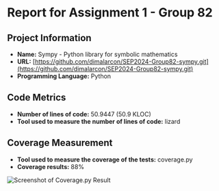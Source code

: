 # Report for Assignment 1 - Group 82

## Project Information
- **Name:** Sympy - Python library for symbolic mathematics
- **URL:** [https://github.com/dimalarcon/SEP2024-Group82-sympy.git](https://github.com/dimalarcon/SEP2024-Group82-sympy.git)
- **Programming Language:** Python

## Code Metrics
- **Number of lines of code:** 50.9447 (50.9 KLOC)
- **Tool used to measure the number of lines of code:** lizard


## Coverage Measurement
- **Tool used to measure the coverage of the tests:** coverage.py
- **Coverage results:** 88%

![Screenshot of Coverage.py Result](images/coverage_result.png)
